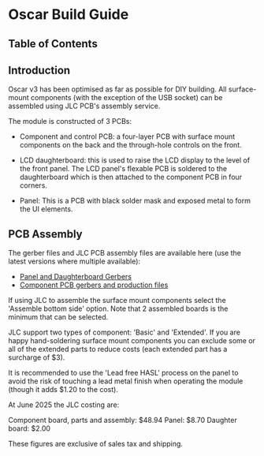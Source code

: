 # Oscar Build Guide

## Table of Contents

## Introduction

Oscar v3 has been optimised as far as possible for DIY building. All surface-mount components (with the exception of the USB socket) can be assembled using JLC PCB's assembly service.

The module is constructed of 3 PCBs: 

- Component and control PCB: a four-layer PCB with surface mount components on the back and the through-hole controls on the front.

- LCD daughterboard: this is used to raise the LCD display to the level of the front panel. The LCD panel's flexable PCB is soldered to the daughterboard which is then attached to the component PCB in four corners.

- Panel: This is a PCB with black solder mask and exposed metal to form the UI elements.

## PCB Assembly

The gerber files and JLC PCB assembly files are available here (use the latest versions where multiple available):

- [Panel and Daughterboard Gerbers](Hardware_v3/Gerbers)
- [Component PCB gerbers and production files](Hardware_v3/jlcpcb/production_files)

If using JLC to assemble the surface mount components select the 'Assemble bottom side' option. Note that 2 assembled boards is the minimum that can be selected.

JLC support two types of component: 'Basic' and 'Extended'. If you are happy hand-soldering surface mount components you can exclude some or all of the extended parts to reduce costs (each extended part has a surcharge of $3).

It is recommended to use the 'Lead free HASL' process on the panel to avoid the risk of touching a lead metal finish when operating the module (though it adds $1.20 to the cost).

At June 2025 the JLC costing are:

Component board, parts and assembly: $48.94
Panel: $8.70
Daughter board: $2.00

These figures are exclusive of sales tax and shipping.


